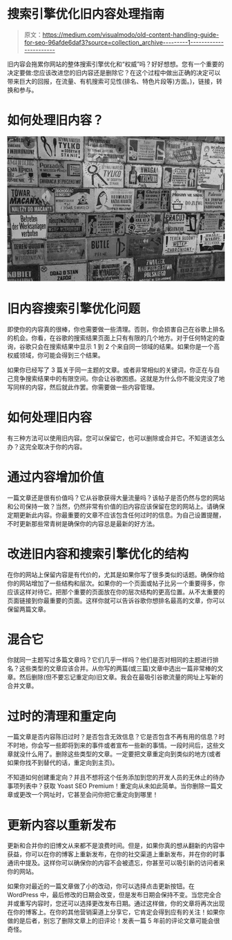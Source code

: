 # 搜索引擎优化旧内容处理指南

> 原文：<https://medium.com/visualmodo/old-content-handling-guide-for-seo-96afde6daf3?source=collection_archive---------1----------------------->

旧内容会拖累你网站的整体搜索引擎优化和“权威”吗？好好想想。您有一个重要的决定要做:您应该改进您的旧内容还是删除它？在这个过程中做出正确的决定可以带来巨大的回报，在流量、有机搜索可见性(排名、特色片段等)方面。)，链接，转换和参与。

# 如何处理旧内容？

![](img/349b08aebae68f03f04dd36d0c694613.png)

# 旧内容搜索引擎优化问题

即使你的内容真的很棒，你也需要做一些清理。否则，你会损害自己在谷歌上排名的机会。你看，在谷歌的搜索结果页面上只有有限的几个地方。对于任何特定的查询，谷歌只会在搜索结果中显示 1 到 2 个来自同一领域的结果。如果你是一个高权威领域，你可能会得到三个结果。

如果你已经写了 3 篇关于同一主题的文章。或者非常相似的关键词，你正在与自己竞争搜索结果中的有限空间。你会让谷歌困惑。这就是为什么你不能没完没了地写同样的内容，然后就此作罢。你需要做一些内容管理。

# 如何处理旧内容

有三种方法可以使用旧内容。您可以保留它，也可以删除或合并它。不知道该怎么办？这完全取决于你的内容。

# 通过内容增加价值

一篇文章还是很有价值吗？它从谷歌获得大量流量吗？该帖子是否仍然与您的网站和公司保持一致？当然，仍然非常有价值的旧内容应该保留在您的网站上。请确保定期更新此内容。你最重要的文章不应该包含任何过时的信息。为自己设置提醒，不时更新那些常青树是确保你的内容总是最新的好方法。

# 改进旧内容和搜索引擎优化的结构

在你的网站上保留内容是有代价的，尤其是如果你写了很多类似的话题。确保你给你的网站增加了一些结构和层次。如果你的一个页面或帖子比另一个重要得多，你应该这样对待它。把那个重要的页面放在你的层次结构的更高位置。从不太重要的页面链接到你最重要的页面。这样你就可以告诉谷歌你想排名最高的文章，你可以保留两篇文章。

# 混合它

你就同一主题写过多篇文章吗？它们几乎一样吗？他们是否对相同的主题进行排名？这些类型的文章应该合并。从你写的两篇(或三篇)文章中选出一篇非常棒的文章。然后删除(但不要忘记重定向)旧文章。我会在最吸引谷歌流量的网址上写新的合并文章。

# 过时的清理和重定向

一篇文章是否内容陈旧过时？是否包含无效信息？它是否包含不再有用的信息？时不时地，你会写一些即将到来的事件或者宣布一些新的事情。一段时间后，这些文章就没什么用了。删除这些类型的文章。一定要把文章重定向到类似的地方(或者如果你找不到替代的话，重定向到主页)。

不知道如何创建重定向？并且不想将这个任务添加到您的开发人员的无休止的待办事项列表中？获取 Yoast SEO Premium！重定向从未如此简单。当你删除一篇文章或更改一个网址时，它甚至会问你把它重定向到哪里！

# 更新内容以重新发布

更新和合并你的旧博文从来都不是浪费时间。但是，如果你真的想从翻新的内容中获益，你可以在你的博客上重新发布，在你的社交渠道上重新发布，并在你的时事通讯中提及。这样你可以确保你的内容不会被遗忘，你甚至可以吸引新的访问者来你的网站。

如果你对最近的一篇文章做了小的改动，你可以选择点击更新按钮。在 WordPress 中，最后修改的日期会改变，但是发布日期会保持不变。当您完全合并或重写内容时，您还可以选择更改发布日期。通过这样做，你的文章将再次出现在你的博客上。在你的其他营销渠道上分享它，它肯定会得到应有的关注！如果你做的是后者，别忘了删除文章上的旧评论！发表一篇 5 年前的评论文章可能会很奇怪。